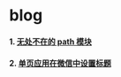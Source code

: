 # blog

#### 1. [无处不在的 path 模块](https://github.com/Liqihan/blog/issues/1)
#### 2. [单页应用在微信中设置标题](https://github.com/Liqihan/blog/issues/2)